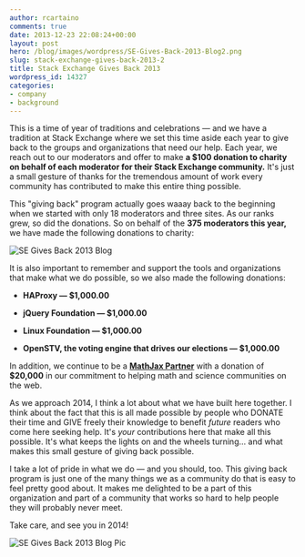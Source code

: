 ```yaml
---
author: rcartaino
comments: true
date: 2013-12-23 22:08:24+00:00
layout: post
hero: /blog/images/wordpress/SE-Gives-Back-2013-Blog2.png
slug: stack-exchange-gives-back-2013-2
title: Stack Exchange Gives Back 2013
wordpress_id: 14327
categories:
- company
- background
---
```


This is a time of year of traditions and celebrations — and we have a tradition at Stack Exchange where we set this time aside each year to give back to the groups and organizations that need our help. Each year, we reach out to our moderators and offer to make **a $100 donation to charity on behalf of each moderator for their Stack Exchange community.** It's just a small gesture of thanks for the tremendous amount of work every community has contributed to make this entire thing possible.

This "giving back" program actually goes waaay back to the beginning when we started with only 18 moderators and three sites. As our ranks grew, so did the donations. So on behalf of the **375 moderators this year,** we have made the following donations to charity:

![SE Gives Back 2013 Blog](/blog/images/wordpress/SE-Gives-Back-2013-Blog2.png)

It is also important to remember and support the tools and organizations that make what we do possible, so we also made the following donations:



	
  * **HAProxy — $1,000.00**

	
  * **jQuery Foundation — $1,000.00**

	
  * **Linux Foundation — $1,000.00**

	
  * **OpenSTV, the voting engine that drives our elections — $1,000.00**


In addition, we continue to be a **[MathJax Partner](http://www.mathjax.org/stack-exchange-continues-as-mathjax-partner-2/)** with a donation of **$20,000** in our commitment to helping math and science communities on the web.

As we approach 2014, I think a lot about what we have built here together. I think about the fact that this is all made possible by people who DONATE their time and GIVE freely their knowledge to benefit _future_ readers who come here seeking help. It's _your_ contributions here that make all this possible. It's what keeps the lights on and the wheels turning… and what makes this small gesture of giving back possible.

I take a lot of pride in what we do — and you should, too. This giving back program is just one of the many things we as a community do that is easy to feel pretty good about. It makes me delighted to be a part of this organization and part of a community that works so hard to help people they will probably never meet.

Take care, and see you in 2014!

![SE Gives Back 2013 Blog Pic](/blog/images/wordpress/SE-Gives-Back-2013-Blog-Pic-300x162.png)
